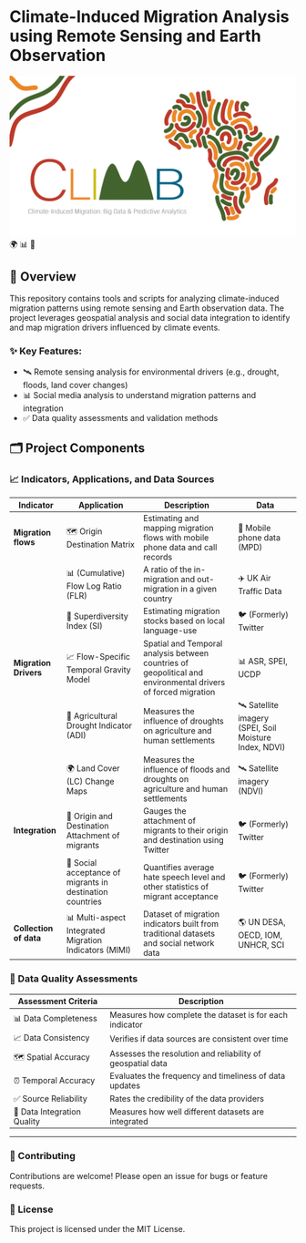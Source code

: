 # Climate-Induced Migration Analysis using Remote Sensing and Earth Observation

![Project Logo](CLIMM222-1536x864.png) 🌍 📊 🌿

## 🚀 Overview
This repository contains tools and scripts for analyzing climate-induced migration patterns using remote sensing and Earth observation data. The project leverages geospatial analysis and social data integration to identify and map migration drivers influenced by climate events.

### ✨ Key Features:
- 🛰️ Remote sensing analysis for environmental drivers (e.g., drought, floods, land cover changes)
- 📊 Social media analysis to understand migration patterns and integration
- ✅ Data quality assessments and validation methods

## 🗂 Project Components

### 📈 Indicators, Applications, and Data Sources
| **Indicator**           | **Application**                                    | **Description**                                                                 | **Data**                                      |
|-----------------------|------------------------------------------------|---------------------------------------------------------------------------------|---------------------------------------------|
| **Migration flows**   | 🗺️ Origin Destination Matrix                          | Estimating and mapping migration flows with mobile phone data and call records  | 📱 Mobile phone data (MPD)                     |
|                       | 📊 (Cumulative) Flow Log Ratio (FLR)                 | A ratio of the in-migration and out-migration in a given country               | ✈️ UK Air Traffic Data                        |
|                       | 🧮 Superdiversity Index (SI)                         | Estimating migration stocks based on local language-use                        | 🐦 (Formerly) Twitter                        |
| **Migration Drivers** | 📈 Flow-Specific Temporal Gravity Model              | Spatial and Temporal analysis between countries of geopolitical and environmental drivers of forced migration | 📊 ASR, SPEI, UCDP                           |
|                       | 🌾 Agricultural Drought Indicator (ADI)              | Measures the influence of droughts on agriculture and human settlements        | 🛰️ Satellite imagery (SPEI, Soil Moisture Index, NDVI) |
|                       | 🌍 Land Cover (LC) Change Maps                      | Measures the influence of floods and droughts on agriculture and human settlements | 🛰️ Satellite imagery (NDVI)                  |
| **Integration**       | 📌 Origin and Destination Attachment of migrants    | Gauges the attachment of migrants to their origin and destination using Twitter | 🐦 (Formerly) Twitter                        |
|                       | 💬 Social acceptance of migrants in destination countries | Quantifies average hate speech level and other statistics of migrant acceptance | 🐦 (Formerly) Twitter                        |
| **Collection of data**| 📊 Multi-aspect Integrated Migration Indicators (MIMI) | Dataset of migration indicators built from traditional datasets and social network data | 🌎 UN DESA, OECD, IOM, UNHCR, SCI          |

### 🧪 Data Quality Assessments
| **Assessment Criteria**         | **Description**                                         |
|--------------------------|--------------------------------------------------|
| 📊 Data Completeness       | Measures how complete the dataset is for each indicator |
| 📈 Data Consistency        | Verifies if data sources are consistent over time  |
| 🗺️ Spatial Accuracy        | Assesses the resolution and reliability of geospatial data |
| ⏰ Temporal Accuracy       | Evaluates the frequency and timeliness of data updates |
| ✅ Source Reliability      | Rates the credibility of the data providers         |
| 🧩 Data Integration Quality| Measures how well different datasets are integrated |

---
### 🤝 Contributing
Contributions are welcome! Please open an issue for bugs or feature requests.

### 📜 License
This project is licensed under the MIT License.

